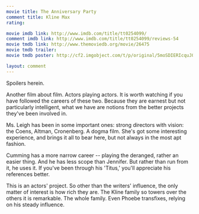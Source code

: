 ```yaml
---
movie title: The Anniversary Party
comment title: Kline Max
rating: 

movie imdb link: http://www.imdb.com/title/tt0254099/
comment imdb link: http://www.imdb.com/title/tt0254099/reviews-54
movie tmdb link: http://www.themoviedb.org/movie/26475
movie tmdb trailer: 
movie tmdb poster: http://cf2.imgobject.com/t/p/original/5moSDIERIcquJ0PSmV7iZkIEuZB.jpg

layout: comment
---
```


Spoilers herein.

Another film about film. Actors playing actors. It is worth watching if you have followed the careers of these two. Because they are earnest but not particularly intelligent, what we have are notions from the better projects they've been involved in.

Ms. Leigh has been in some important ones: strong directors with vision: the Coens, Altman, Cronenberg. A dogma film. She's got some interesting experience, and brings it all to bear here, but not always in the most apt fashion.

Cumming has a more narrow career -- playing the deranged, rather an easier thing. And he has less scope than Jennifer. But rather than run from it, he uses it. If you've been through his 'Titus,' you'll appreciate his references better.

This is an actors' project. So other than the writers' influence, the only matter of interest is how rich they are. The Kline family so towers over the others it is remarkable. The whole family. Even Phoebe transfixes, relying on his steady influence.